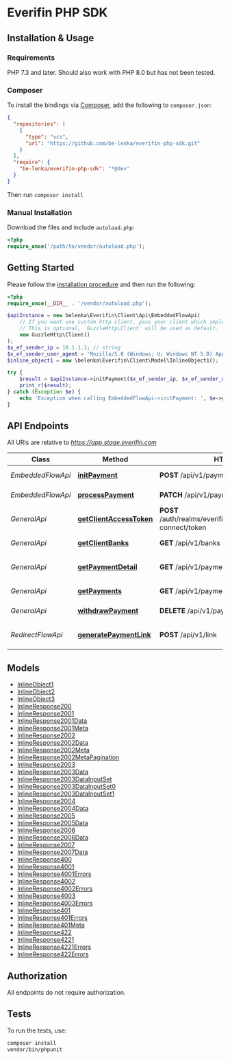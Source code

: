 # Everifin PHP SDK

## Installation & Usage

### Requirements

PHP 7.3 and later.
Should also work with PHP 8.0 but has not been tested.

### Composer

To install the bindings via [Composer](https://getcomposer.org/), add the following to `composer.json`:

```json
{
  "repositories": [
    {
      "type": "vcs",
      "url": "https://github.com/be-lenka/everifin-php-sdk.git"
    }
  ],
  "require": {
    "be-lenka/everifin-php-sdk": "*@dev"
  }
}
```

Then run `composer install`

### Manual Installation

Download the files and include `autoload.php`:

```php
<?php
require_once('/path/to/vendor/autoload.php');
```

## Getting Started

Please follow the [installation procedure](#installation--usage) and then run the following:

```php
<?php
require_once(__DIR__ . '/vendor/autoload.php');

$apiInstance = new belenka\Everifin\Client\Api\EmbeddedFlowApi(
    // If you want use custom http client, pass your client which implements `GuzzleHttp\ClientInterface`.
    // This is optional, `GuzzleHttp\Client` will be used as default.
    new GuzzleHttp\Client()
);
$x_ef_sender_ip = 10.1.1.1; // string
$x_ef_sender_user_agent = 'Mozilla/5.0 (Windows; U; Windows NT 5.0) AppleWebKit/536.1.2 (KHTML, like Gecko) Chrome/39.0.812.0 Safari/536.1.2'; // string
$inline_object1 = new \belenka\Everifin\Client\Model\InlineObject1();

try {
    $result = $apiInstance->initPayment($x_ef_sender_ip, $x_ef_sender_user_agent, $inline_object1);
    print_r($result);
} catch (Exception $e) {
    echo 'Exception when calling EmbeddedFlowApi->initPayment: ', $e->getMessage(), PHP_EOL;
}

```

## API Endpoints

All URIs are relative to *https://app.stage.everifin.com*

Class | Method | HTTP request | Description
------------ | ------------- | ------------- | -------------
*EmbeddedFlowApi* | [**initPayment**](docs/Api/EmbeddedFlowApi.md#initpayment) | **POST** /api/v1/payments | Init Payment
*EmbeddedFlowApi* | [**processPayment**](docs/Api/EmbeddedFlowApi.md#processpayment) | **PATCH** /api/v1/payments/{id} | Process Payment
*GeneralApi* | [**getClientAccessToken**](docs/Api/GeneralApi.md#getclientaccesstoken) | **POST** /auth/realms/everifin_paygate/protocol/openid-connect/token | Get Client Access Token
*GeneralApi* | [**getClientBanks**](docs/Api/GeneralApi.md#getclientbanks) | **GET** /api/v1/banks | Get Client Banks
*GeneralApi* | [**getPaymentDetail**](docs/Api/GeneralApi.md#getpaymentdetail) | **GET** /api/v1/payments/{id} | Get payment detail
*GeneralApi* | [**getPayments**](docs/Api/GeneralApi.md#getpayments) | **GET** /api/v1/payments | Get payments
*GeneralApi* | [**withdrawPayment**](docs/Api/GeneralApi.md#withdrawpayment) | **DELETE** /api/v1/payments/{id} | Withdraw payment
*RedirectFlowApi* | [**generatePaymentLink**](docs/Api/RedirectFlowApi.md#generatepaymentlink) | **POST** /api/v1/link | Generate Payment Link

## Models

- [InlineObject1](docs/Model/InlineObject1.md)
- [InlineObject2](docs/Model/InlineObject2.md)
- [InlineObject3](docs/Model/InlineObject3.md)
- [InlineResponse200](docs/Model/InlineResponse200.md)
- [InlineResponse2001](docs/Model/InlineResponse2001.md)
- [InlineResponse2001Data](docs/Model/InlineResponse2001Data.md)
- [InlineResponse2001Meta](docs/Model/InlineResponse2001Meta.md)
- [InlineResponse2002](docs/Model/InlineResponse2002.md)
- [InlineResponse2002Data](docs/Model/InlineResponse2002Data.md)
- [InlineResponse2002Meta](docs/Model/InlineResponse2002Meta.md)
- [InlineResponse2002MetaPagination](docs/Model/InlineResponse2002MetaPagination.md)
- [InlineResponse2003](docs/Model/InlineResponse2003.md)
- [InlineResponse2003Data](docs/Model/InlineResponse2003Data.md)
- [InlineResponse2003DataInputSet](docs/Model/InlineResponse2003DataInputSet.md)
- [InlineResponse2003DataInputSet0](docs/Model/InlineResponse2003DataInputSet0.md)
- [InlineResponse2003DataInputSet1](docs/Model/InlineResponse2003DataInputSet1.md)
- [InlineResponse2004](docs/Model/InlineResponse2004.md)
- [InlineResponse2004Data](docs/Model/InlineResponse2004Data.md)
- [InlineResponse2005](docs/Model/InlineResponse2005.md)
- [InlineResponse2005Data](docs/Model/InlineResponse2005Data.md)
- [InlineResponse2006](docs/Model/InlineResponse2006.md)
- [InlineResponse2006Data](docs/Model/InlineResponse2006Data.md)
- [InlineResponse2007](docs/Model/InlineResponse2007.md)
- [InlineResponse2007Data](docs/Model/InlineResponse2007Data.md)
- [InlineResponse400](docs/Model/InlineResponse400.md)
- [InlineResponse4001](docs/Model/InlineResponse4001.md)
- [InlineResponse4001Errors](docs/Model/InlineResponse4001Errors.md)
- [InlineResponse4002](docs/Model/InlineResponse4002.md)
- [InlineResponse4002Errors](docs/Model/InlineResponse4002Errors.md)
- [InlineResponse4003](docs/Model/InlineResponse4003.md)
- [InlineResponse4003Errors](docs/Model/InlineResponse4003Errors.md)
- [InlineResponse401](docs/Model/InlineResponse401.md)
- [InlineResponse401Errors](docs/Model/InlineResponse401Errors.md)
- [InlineResponse401Meta](docs/Model/InlineResponse401Meta.md)
- [InlineResponse422](docs/Model/InlineResponse422.md)
- [InlineResponse4221](docs/Model/InlineResponse4221.md)
- [InlineResponse4221Errors](docs/Model/InlineResponse4221Errors.md)
- [InlineResponse422Errors](docs/Model/InlineResponse422Errors.md)

## Authorization

All endpoints do not require authorization.

## Tests

To run the tests, use:

```bash
composer install
vendor/bin/phpunit
```

